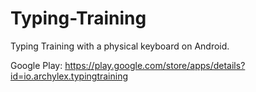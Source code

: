 # Typing-Training
Typing Training with a physical keyboard on Android.

Google Play:
https://play.google.com/store/apps/details?id=io.archylex.typingtraining
